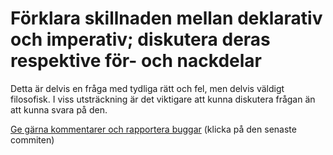 # Förklara skillnaden mellan deklarativ och imperativ; diskutera deras respektive för- och nackdelar

Detta är delvis en fråga med tydliga rätt och fel, men delvis
väldigt filosofisk. I viss utsträckning är det viktigare att kunna
diskutera frågan än att kunna svara på den.

[Ge gärna kommentarer och rapportera buggar](https://github.com/IOOPM-UU/achievements/commits/master/F14.md) (klicka på den senaste commiten)
